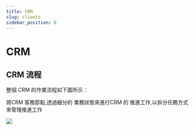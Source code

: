 ```yaml
---
title: CRM
slug: clients
sidebar_position: 0
---
```



# CRM

## CRM 流程

整個 CRM 的作業流程如下圖所示：

將CRM 客務節點,透過細分的 業務狀態來進行CRM 的 推進工作,以拆分任務方式來管理推進工作

<img src="/assets/A9Libe0HHoiK5VxU1PjcSUpinad.png" src-width="744" src-height="616" align="center"/>

